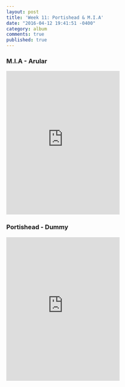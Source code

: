 ```yaml
---
layout: post
title: 'Week 11: Portishead & M.I.A'
date: "2016-04-12 19:41:51 -0400"
category: album
comments: true
published: true
---
```


### M.I.A - Arular
<iframe src="https://embed.spotify.com/?uri=spotify%3Aalbum%3A4H732ay6gyFrsqUeyWrZl9&view=coverart" width="300" height="380" frameborder="0" allowtransparency="true"></iframe>

### Portishead - Dummy
<iframe src="https://embed.spotify.com/?uri=spotify%3Aalbum%3A3539EbNgIdEDGBKkUf4wno&view=coverart" width="300" height="380" frameborder="0" allowtransparency="true"></iframe>

